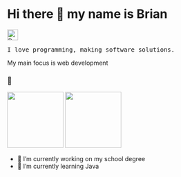 <h1> Hi there 👋 my name is Brian </h1>
<img src="https://raw.githubusercontent.com/Tarikul-Islam-Anik/Animated-Fluent-Emojis/master/Emojis/Hand%20gestures/Backhand%20Index%20Pointing%20Down%20Light%20Skin%20Tone.png" alt="Backhand Index Pointing Down Light Skin Tone" width="25" height="25" />

<pre>I love programming, making software solutions.</pre>

<p>My main focus is web development</p>

<h3>💓</h3>
<img src="https://img.shields.io/badge/main_skill-javascript-blue?logo=javascript" width="130px">
<img src="https://img.shields.io/badge/fav_framework-react-blue?logo=react" width="130px">

- 🔭 I’m currently working on my school degree
- 🌱 I’m currently learning Java

